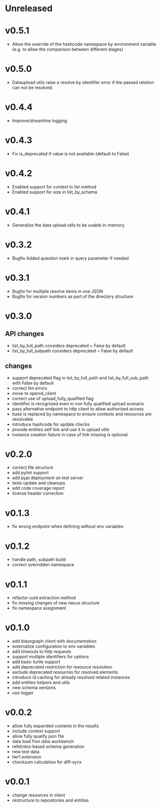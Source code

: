 # Unreleased

# v0.5.1
- Allow the override of the hashcode namespace by environment variable (e.g. to allow the comparison between different stages)

# v0.5.0
- Dataupload utils raise a resolve by identifier error if the passed relation can not be resolved.

# v0.4.4
- Improve/streamline logging

# v0.4.3
- Fix is_deprecated if value is not available (default to False)

# v0.4.2
- Enabled support for context in list method
- Enabled support for size in list_by_schema

# v0.4.1
- Generalize the data upload utils to be usable in-memory

# v0.3.2
- Bugfix Added question mark in query parameter if needed

# v0.3.1
- Bugfix for multiple resolve items in one JSON
- Bugfix for version numbers as part of the directory structure

# v0.3.0
## API changes
- list_by_full_path considers deprecated = False by default
- list_by_full_subpath considers deprecated = False by default

## changes
- support deprecated flag in list_by_full_path and list_by_full_sub_path with False by default
- correct lint errors
- move to openid_client
- correct use of upload_fully_qualified flag
- identifier is recognized even in non fully qualified upload scenario
- pass alternative endpoint to http client to allow authorized access
- base is replaced by namespace to ensure contexts and resources are resolvable
- introduce hashcode for update checks
- provide entities self link and use it in upload utils
- instance creation failure in case of link missing is optional


# v0.2.0
- correct file structure
- add pylint support
- add pypi deployment on test server
- tests update and cleanups
- add code coverage report
- license header correction


# v0.1.3
- fix wrong endpoint when defining without env variables


# v0.1.2
- handle path, subpath build
- correct overridden namespace


# v0.1.1
- refactor uuid extraction method
- fix missing changes of new nexus structure
- fix namespace assignment


# v0.1.0
- add blazegraph client with documentation
- externalize configuration to env variables
- add timeouts to http requests
- support multiple identifiers for options
- add basic turtle support
- add deprecated restriction for resource resolution
- exclude deprecated resources for resolved elements
- introduce id caching for already resolved related instances
- add entities helpers and utils
- new schema versions
- use logger


# v0.0.2
- allow fully expanded contexts in the results
- include context support
- allow fully qualify json file
- data load fron data workbench
- refelction based schema generation
- new test data
- tier1 extension
- checksum calculation for diff-synx


# v0.0.1
- change resources in client
- restructure to repositories and entities


